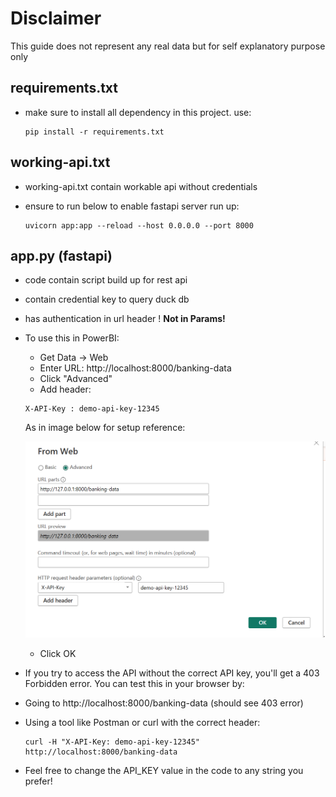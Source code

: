 # Disclaimer
This guide does not represent any real data but for self explanatory purpose only

## requirements.txt 
- make sure to install all dependency in this project. use:
    ```
    pip install -r requirements.txt
    ```

## working-api.txt
- working-api.txt contain workable api without credentials
- ensure to run below to enable fastapi server run up:

    ```
    uvicorn app:app --reload --host 0.0.0.0 --port 8000
    ```

## app.py (fastapi)
- code contain script build up for rest api
- contain credential key to query duck db
- has authentication in url header ! **Not in Params!**

- To use this in PowerBI:
    - Get Data -> Web
    - Enter URL: http://localhost:8000/banking-data
    - Click "Advanced"
    - Add header:

    ```
    X-API-Key : demo-api-key-12345
    ```

    As in image below for setup reference:

    ![](./images/get-data-web-powerbi-from-api.png)

    - Click OK

- If you try to access the API without the correct API key, you'll get a 403 Forbidden error. You can test this in your browser by:

- Going to http://localhost:8000/banking-data (should see 403 error)

- Using a tool like Postman or curl with the correct header:

    ```
    curl -H "X-API-Key: demo-api-key-12345" http://localhost:8000/banking-data
    ```

- Feel free to change the API_KEY value in the code to any string you prefer!